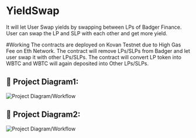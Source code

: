 # YieldSwap
It will let User Swap yields by swapping between LPs of Badger Finance. User can swap the LP and SLP with each other and get more yield. 

#Working
The contracts are deployed on Kovan Testnet due to High Gas Fee on Eth Network. The contract will remove LPs/SLPs from Badger and let user swap it with other
LPs/SLPs.
The contract will convert LP token into WBTC and WBTC will again deposited into Other LPs/SLPs.

## 🔧 Project Diagram1:
![Project Diagram/Workflow](https://i.gyazo.com/85b7439c0ed8ff31abf423a6f231a5a5.png)

## 🔧 Project Diagram2:
![Project Diagram/Workflow](https://i.gyazo.com/9e19f2e3a0995828d6d7b8ab3806dab6.png)

